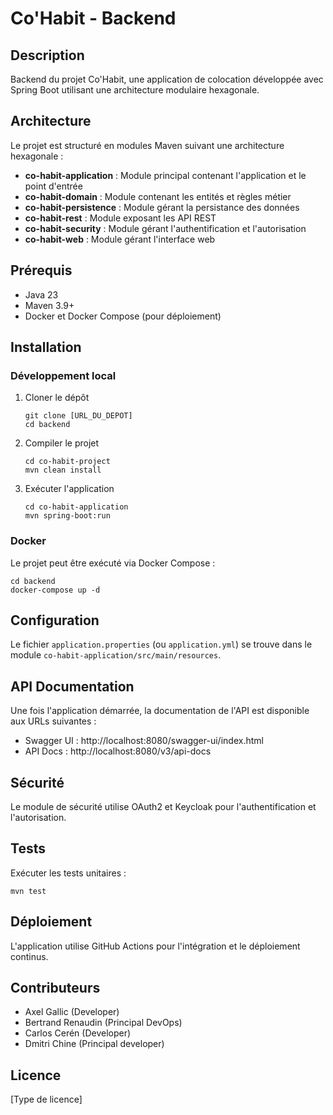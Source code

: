 # Co'Habit - Backend

## Description

Backend du projet Co'Habit, une application de colocation développée avec Spring Boot utilisant une architecture modulaire hexagonale.

## Architecture

Le projet est structuré en modules Maven suivant une architecture hexagonale :

- **co-habit-application** : Module principal contenant l'application et le point d'entrée
- **co-habit-domain** : Module contenant les entités et règles métier
- **co-habit-persistence** : Module gérant la persistance des données
- **co-habit-rest** : Module exposant les API REST
- **co-habit-security** : Module gérant l'authentification et l'autorisation
- **co-habit-web** : Module gérant l'interface web

## Prérequis

- Java 23
- Maven 3.9+
- Docker et Docker Compose (pour déploiement)

## Installation

### Développement local

1. Cloner le dépôt

   ```
   git clone [URL_DU_DEPOT]
   cd backend
   ```

2. Compiler le projet

   ```
   cd co-habit-project
   mvn clean install
   ```

3. Exécuter l'application
   ```
   cd co-habit-application
   mvn spring-boot:run
   ```

### Docker

Le projet peut être exécuté via Docker Compose :

```
cd backend
docker-compose up -d
```

## Configuration

Le fichier `application.properties` (ou `application.yml`) se trouve dans le module `co-habit-application/src/main/resources`.

## API Documentation

Une fois l'application démarrée, la documentation de l'API est disponible aux URLs suivantes :

- Swagger UI : http://localhost:8080/swagger-ui/index.html
- API Docs : http://localhost:8080/v3/api-docs

## Sécurité

Le module de sécurité utilise OAuth2 et Keycloak pour l'authentification et l'autorisation.

## Tests

Exécuter les tests unitaires :

```
mvn test
```

## Déploiement

L'application utilise GitHub Actions pour l'intégration et le déploiement continus.

## Contributeurs

- Axel Gallic (Developer)
- Bertrand Renaudin (Principal DevOps)
- Carlos Cerén (Developer)
- Dmitri Chine (Principal developer)

## Licence

[Type de licence]
